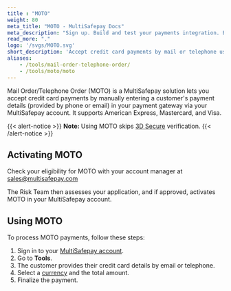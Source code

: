 ```yaml
---
title : "MOTO"
weight: 80
meta_title: "MOTO - MultiSafepay Docs"
meta_description: "Sign up. Build and test your payments integration. Explore our products and services. Use our API reference, SDKs, and wrappers. Get support."
read_more: "."
logo: '/svgs/MOTO.svg'
short_description: 'Accept credit card payments by mail or telephone using MOTO'
aliases: 
    - /tools/mail-order-telephone-order/
    - /tools/moto/moto
---
```


Mail Order/Telephone Order (MOTO) is a MultiSafepay solution lets you accept credit card payments by manually entering a customer's payment details (provided by phone or email) in your payment gateway via your MultiSafepay account. It supports American Express, Mastercard, and Visa.

{{< alert-notice >}} **Note:** Using MOTO skips [3D Secure](/security-and-legal/payment-regulations/about-3d-secure) verification. {{< /alert-notice >}}

## Activating MOTO
Check your eligibility for MOTO with your account manager at <sales@multisafepay.com>

The Risk Team then assesses your application, and if approved, activates MOTO in your MultiSafepay account. 

## Using MOTO

To process MOTO payments, follow these steps:

1. Sign in to your [MultiSafepay account](https://merchant.multisafepay.com).
2. Go to **Tools**. 
3. The customer provides their credit card details by email or telephone. 
4. Select a [currency](/faq/general/supported-currencies) and the total amount.
5. Finalize the payment.



